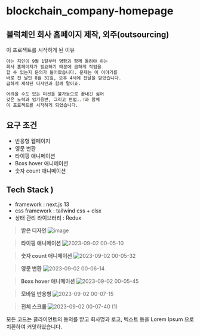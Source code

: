 # blockchain_company-homepage

## 블럭체인 회사 홈페이지 제작, 외주(outsourcing)

이 프로젝트를 시작하게 된 이유

```bash
아는 지인이 9월 1일부터 명함과 함께 돌려야 하는
회사 홈페이지가 필요하기 때문에 급하게 작업을
할 수 있는지 문의가 들어왔습니다. 문제는 이 이야기를
바로 전 날인 8월 31일, 오후 4시에 전달을 받았습니다.
급하게 제작된 디자인과 함께 말이죠.

어려울 수도 있는 미션을 불가능으로 끝내긴 싫어
갖은 노력과 임기응변, 그리고 편법..?과 함께
이 프로젝트를 시작하게 되었습니다.
```

## 요구 조건
- 반응형 웹페이지
- 영문 변환
- 타이핑 애니메이션
- Boxs hover 애니메이션
- 숫자 count 애니메이션

## Tech Stack ) 
- framework : next.js 13
- css framework : tailwind css + clsx
- 상태 관리 라이브러리 : Redux

> **받은 디자인**
![image](https://github.com/Dev-ShinY/blockchain_community-homepage/assets/114058540/945c6e4d-d1c7-4c4d-847f-b06a56c33b61)

> **타이핑 애니메이션**
![2023-09-02 00-05-10](https://github.com/Dev-ShinY/blockchain_community-homepage/assets/114058540/37513b69-7d9d-45fb-a703-07633378b585)

> **숫자 count 애니메이션**
![2023-09-02 00-05-32](https://github.com/Dev-ShinY/blockchain_community-homepage/assets/114058540/81938abd-e86e-40f5-8338-d6ab5bb486d5)

> **영문 변환**
![2023-09-02 00-06-14](https://github.com/Dev-ShinY/blockchain_community-homepage/assets/114058540/035cf6f4-0765-4392-bfe6-1746ff4214e6)

> **Boxs hover 애니메이션**
![2023-09-02 00-05-45](https://github.com/Dev-ShinY/blockchain_community-homepage/assets/114058540/0fe29e24-a558-4b0a-8efb-4858e83cb6fa)

> **모바일 반응형**
![2023-09-02 00-07-15](https://github.com/Dev-ShinY/blockchain_community-homepage/assets/114058540/a8e4ac12-dacd-4ce1-88e5-81f541847a22)

> **전체 스크롤**
![2023-09-02 00-07-40 (1)](https://github.com/Dev-ShinY/blockchain_community-homepage/assets/114058540/c19f6d8b-6e87-4116-ac45-6faa7db630c7)

모든 코드는 클라이언트의 동의를 받고 회사명과 로고, 텍스트 등을 Lorem Ipsum 으로 치환하여 커밋하였습니다.
